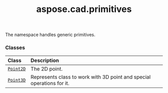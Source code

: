 ﻿---
title: aspose.cad.primitives
second_title: Aspose.CAD for Python via .NET API References
description: 
type: docs
weight: 10
url: /python-net/aspose.cad.primitives/
is_root: false
---

The namespace handles generic primitives.

### Classes
| Class | Description |
| :- | :- |
| [`Point2D`](/cad/python-net/aspose.cad.primitives/point2d) | The 2D point. |
| [`Point3D`](/cad/python-net/aspose.cad.primitives/point3d) | Represents class to work with 3D point and special operations for it. |



